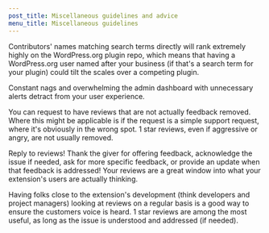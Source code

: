 ```yaml
---
post_title: Miscellaneous guidelines and advice
menu_title: Miscellaneous guidelines
---
```


Contributors' names matching search terms directly will rank extremely highly on the WordPress.org plugin repo, which means that having a WordPress.org user named after your business (if that's a search term for your plugin) could tilt the scales over a competing plugin.

Constant nags and overwhelming the admin dashboard with unnecessary alerts detract from your user experience.

You can request to have reviews that are not actually feedback removed. Where this might be applicable is if the request is a simple support request, where it's obviously in the wrong spot. 1 star reviews, even if aggressive or angry, are not usually removed.

Reply to reviews! Thank the giver for offering feedback, acknowledge the issue if needed, ask for more specific feedback, or provide an update when that feedback is addressed! Your reviews are a great window into what your extension's users are actually thinking.

Having folks close to the extension's development (think developers and project managers) looking at reviews on a regular basis is a good way to ensure the customers voice is heard. 1 star reviews are among the most useful, as long as the issue is understood and addressed (if needed).
